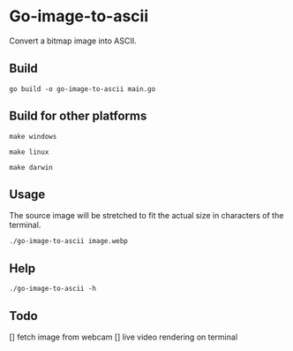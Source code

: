 # Go-image-to-ascii

Convert a bitmap image into ASCII.

## Build

```go build -o go-image-to-ascii main.go```

## Build for other platforms

```make windows```

```make linux```

```make darwin```

## Usage

The source image will be stretched to fit the actual size in characters of the terminal. 

```./go-image-to-ascii image.webp```

## Help

```./go-image-to-ascii -h```

## Todo

[] fetch image from webcam
[] live video rendering on terminal



